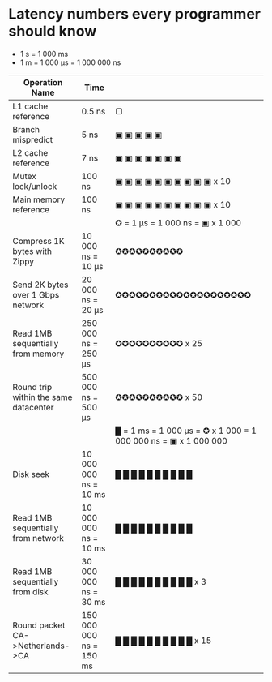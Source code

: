 # Latency numbers every programmer should know

- 1 s = 1 000 ms 
- 1 m = 1 000 µs = 1 000 000 ns

| **Operation Name**  | **Time**  |   | 
|---|---|---|
| L1 cache reference  | 0.5 ns  | ▢ |
|  Branch mispredict | 5 ns  | ▣ ▣ ▣ ▣ ▣  |
|  L2 cache reference | 7 ns | ▣ ▣ ▣ ▣ ▣ ▣ ▣  |
|  Mutex lock/unlock | 100 ns  | ▣ ▣ ▣ ▣ ▣ ▣ ▣ ▣ ▣ ▣ x 10 |
| Main memory reference  | 100 ns  |  ▣ ▣ ▣ ▣ ▣ ▣ ▣ ▣ ▣ ▣ x 10 |
|   |   | ✪ = 1 µs = 1 000 ns =  ▣ x 1 000 |
| Compress 1K bytes with Zippy  | 10 000 ns = 10 µs  |  ✪✪✪✪✪✪✪✪✪✪  |
|  Send 2K bytes over 1 Gbps network | 20 000 ns = 20 µs  | ✪✪✪✪✪✪✪✪✪✪✪✪✪✪✪✪✪✪✪✪  |
| Read 1MB sequentially from memory  | 250 000 ns = 250 µs  |  ✪✪✪✪✪✪✪✪✪✪ x 25 |
|  Round trip within the same datacenter | 500 000 ns = 500 µs  | ✪✪✪✪✪✪✪✪✪✪ x 50  |
|   |   | █  = 1 ms = 1 000 µs = ✪ x 1 000 = 1 000 000 ns = ▣ x 1 000 000  |
| Disk seek  |  10 000 000 ns = 10 ms | █ █ █ █ █ █ █ █ █ █   |
|  Read 1MB sequentially from network  |  10 000 000 ns = 10 ms | █ █ █ █ █ █ █ █ █ █   |
| Read 1MB sequentially from disk  | 30 000 000 ns = 30 ms  | █ █ █ █ █ █ █ █ █ █ x 3   |
| Round packet CA->Netherlands->CA  | 150 000 000 ns = 150 ms  | █ █ █ █ █ █ █ █ █ █  x 15  |
